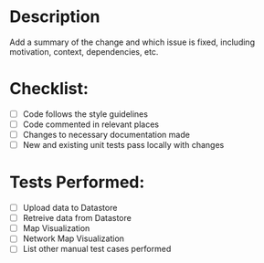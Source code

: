 # Description

Add a summary of the change and which issue is fixed, including motivation, context, dependencies, etc. 

# Checklist:

- [ ] Code follows the style guidelines
- [ ] Code commented in relevant places
- [ ] Changes to necessary documentation made
- [ ] New and existing unit tests pass locally with changes

# Tests Performed:

- [ ] Upload data to Datastore
- [ ] Retreive data from Datastore
- [ ] Map Visualization 
- [ ] Network Map Visualization 
- [ ] List other manual test cases performed

